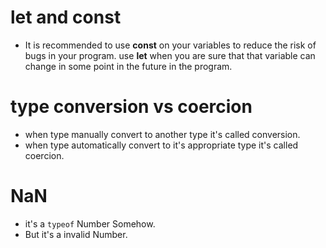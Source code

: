 # let and const
- It is recommended to use **const** on your variables to reduce the risk of bugs in your program. use **let** when you are sure that that variable can change in some point in the future in the program.

# type conversion vs coercion
- when type manually convert to another type it's called conversion.
- when type automatically convert to it's appropriate type it's called coercion.

# NaN
- it's a `typeof` Number Somehow.
- But it's a invalid Number.
